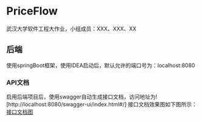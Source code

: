 # PriceFlow

武汉大学软件工程大作业，小组成员：XXX、XXX、XX



## 后端
使用springBoot框架，使用IDEA启动后，默认允许的端口号为：localhost:8080
### API文档
启用后端项目后，使用swagger自动生成接口文档，访问地址为![http://localhost:8080/swagger-ui/index.html#/]
接口文档效果图如下图所示：
[接口文档图](img/API.png)
